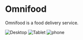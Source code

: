 # Omnifood
Omnifood is a food delivery service.

![Desktop](https://user-images.githubusercontent.com/73147654/124529809-9f845f80-de4e-11eb-8a82-e39edb891c6c.png)
![Tablet](https://user-images.githubusercontent.com/73147654/124529818-a14e2300-de4e-11eb-8f19-b2864e71083d.png)
![phone](https://user-images.githubusercontent.com/73147654/124529823-a317e680-de4e-11eb-9c40-5155cf1afe4c.png)
